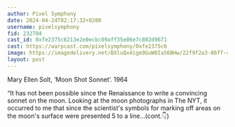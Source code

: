```yaml
---
author: Pixel Symphony
date: 2024-04-24T02:17:32+0200
username: pixelsymphony
fid: 232704
cast_id: 0xfe2375c6213e2e0ecbc89aff35e06e7c802d9671
cast: https://warpcast.com/pixelsymphony/0xfe2375c6
image: https://imagedelivery.net/BXluQx4ige9GuW0Ia56BHw/22f9f2a3-86ff-40fa-c737-c93da3da4700/original
layout: post
---
```

Mary Ellen Solt, ‘Moon Shot Sonnet’. 1964  
  
“It has not been possible since the Renaissance to write a convincing sonnet on the moon. Looking at the moon photographs in The NYT, it occurred to me that since the scientist's symbols for marking off areas on the moon's surface were presented 5 to a line…(cont.👇)  

<img src='https://imagedelivery.net/BXluQx4ige9GuW0Ia56BHw/22f9f2a3-86ff-40fa-c737-c93da3da4700/original' alt='' referrerpolicy='no-referrer'/>
